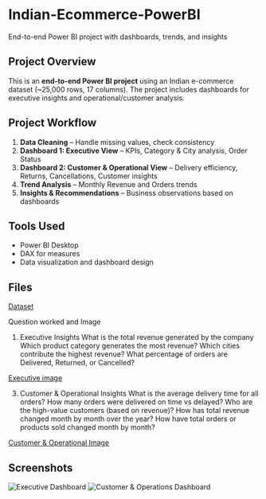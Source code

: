 # Indian-Ecommerce-PowerBI
End-to-end Power BI project with dashboards, trends, and insights

## Project Overview
This is an **end-to-end Power BI project** using an Indian e-commerce dataset (~25,000 rows, 17 columns). The project includes dashboards for executive insights and operational/customer analysis.

## Project Workflow
1. **Data Cleaning** – Handle missing values, check consistency
2. **Dashboard 1: Executive View** – KPIs, Category & City analysis, Order Status
3. **Dashboard 2: Customer & Operational View** – Delivery efficiency, Returns, Cancellations, Customer insights
4. **Trend Analysis** – Monthly Revenue and Orders trends
5. **Insights & Recommendations** – Business observations based on dashboards

## Tools Used
- Power BI Desktop
- DAX for measures
- Data visualization and dashboard design

## Files
<a href="https://github.com/deepakn766/Indian-Ecommerce-PowerBI/blob/main/indian_ecommerce_25000.csv">Dataset<a/>


Question worked and Image 
1. Executive Insights
What is the total revenue generated by the company
Which product category generates the most revenue?
Which cities contribute the highest revenue?
What percentage of orders are Delivered, Returned, or Cancelled?

<a href="https://github.com/deepakn766/Indian-Ecommerce-PowerBI/blob/main/Screenshot%202025-10-19%20192818.png">Executive image</a>

3. Customer & Operational Insights
What is the average delivery time for all orders?
How many orders were delivered on time vs delayed?
Who are the high-value customers (based on revenue)?
How has total revenue changed month by month over the year?
How have total orders or products sold changed month by month?

<a href="https://github.com/deepakn766/Indian-Ecommerce-PowerBI/blob/main/Screenshot%202025-10-19%20192832.png">Customer & Operational Image</a
                                                                                                                                              >
## Screenshots
![Executive Dashboard](<img width="1166" height="654" alt="Screenshot 2025-10-19 192818" src="https://github.com/user-attachments/assets/8b00a179-c506-45df-8e82-386fdb712b27" />
)
![Customer & Operations Dashboard](<img width="1166" height="658" alt="Screenshot 2025-10-19 192832" src="https://github.com/user-attachments/assets/4ccf3f09-ccc9-4bdb-b033-759eefda6e89" />
)



